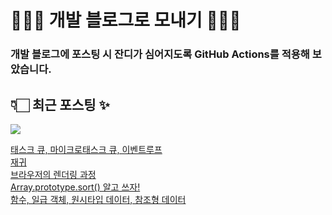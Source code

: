 # 👩🏻‍🌾 개발 블로그로 모내기 🌱🌳✨

### 개발 블로그에 포스팅 시 잔디가 심어지도록 GitHub Actions를 적용해 보았습니다.

## 👇🏻 최근 포스팅 ✨
<p>
    <a href="https://herlang.tistory.com"><img src="https://img.shields.io/badge/Blog-FF5722?style=flat-square&logo=Blogger&logoColor=white"/></a><br>
</p>

<a href=https://herlang.tistory.com/entry/%ED%83%9C%EC%8A%A4%ED%81%AC-%ED%81%90-%EB%A7%88%EC%9D%B4%ED%81%AC%EB%A1%9C%ED%83%9C%EC%8A%A4%ED%81%AC-%ED%81%90-UI-Renders>태스크 큐, 마이크로태스크 큐, 이벤트루프</a></br><a href=https://herlang.tistory.com/entry/%EC%9E%AC%EA%B7%80>재귀</a></br><a href=https://herlang.tistory.com/entry/XFile>브라우저의 렌더링 과정</a></br><a href=https://herlang.tistory.com/entry/Arrayprototypesort-%EC%95%8C%EA%B3%A0-%EC%93%B0%EC%9E%90>Array.prototype.sort() 알고 쓰자!</a></br><a href=https://herlang.tistory.com/entry/%ED%95%A8%EC%88%98>함수, 일급 객체, 원시타입 데이터, 참조형 데이터</a></br>